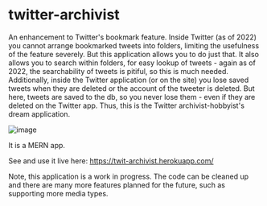 # twitter-archivist

An enhancement to Twitter's bookmark feature. Inside Twitter (as of 2022) you cannot arrange bookmarked tweets into folders, limiting the usefulness of the feature severely. But this application allows you to do just that. It also allows you to search within folders, for easy lookup of tweets - again as of 2022, the searchability of tweets is pitiful, so this is much needed. 
Additionally, inside the Twitter application (or on the site) you lose saved tweets when they are deleted or the account of the tweeter is deleted. But here, tweets are saved to the db, so you never lose them - even if they are deleted on the Twitter app. Thus, this is the Twitter archivist-hobbyist's dream application.

![image](https://user-images.githubusercontent.com/20101874/222038449-7347adb2-0ff8-45f4-9181-af605add68fa.png)

It is a MERN app.

See and use it live here: https://twit-archivist.herokuapp.com/

Note, this application is a work in progress. The code can be cleaned up and there are many more features planned for the future, such as supporting more media types.
